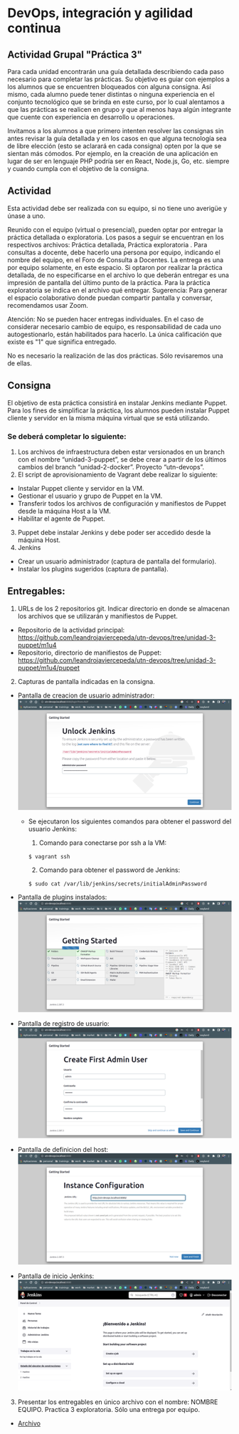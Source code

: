 # DevOps, integración y agilidad continua

## Actividad Grupal "Práctica 3"
Para cada unidad encontrarán una guía detallada describiendo cada paso necesario para completar las prácticas. Su objetivo es guiar con ejemplos a los alumnos que se encuentren bloqueados con alguna consigna. Así mismo, cada alumno puede tener distintas o ninguna experiencia en el conjunto tecnológico que se brinda en este curso, por lo cual alentamos a que las prácticas se realicen en grupo y que al menos haya algún integrante que cuente con experiencia en desarrollo u operaciones.  

Invitamos a los alumnos a que primero intenten resolver las consignas sin antes revisar la guía detallada y en los casos en que alguna tecnología sea de libre elección (esto se aclarará en cada consigna) opten por la que se sientan más cómodos. Por ejemplo, en la creación de una aplicación en lugar de ser en lenguaje PHP podría ser en React, Node.js, Go, etc. siempre y cuando cumpla con el objetivo de la consigna.

## Actividad

Esta actividad debe ser realizada con su equipo, si no tiene uno averigüe y únase a uno.

Reunido con  el equipo (virtual o presencial), pueden optar por entregar la práctica detallada o exploratoria. Los pasos a seguir se encuentran en los respectivos archivos: Práctica detallada, Práctica exploratoria .
Para consultas a docente, debe hacerlo una persona por equipo, indicando el nombre del equipo, en el Foro de Consulta a Docentes.
La entrega es una por equipo solamente, en este espacio. Si optaron por realizar la práctica detallada, de no especificarse en el archivo lo que deberán entregar es una impresión de pantalla del último punto de la práctica. 
Para la práctica exploratoria se indica en el archivo qué entregar.
Sugerencia: Para generar el espacio colaborativo donde puedan compartir pantalla y conversar, recomendamos usar Zoom.

Atención: No se pueden hacer entregas individuales. En el caso de considerar necesario cambio de equipo, es responsabilidad de cada uno autogestionarlo, están habilitados para hacerlo. La única calificación que existe es "1" que significa entregado.

No es necesario la realización de las dos prácticas. Sólo revisaremos una de ellas.

## Consigna
El objetivo de esta práctica consistirá en instalar Jenkins mediante Puppet. Para los fines de simplificar la práctica, los alumnos pueden instalar Puppet cliente y servidor en la misma máquina virtual que se está utilizando.

### Se deberá completar lo siguiente:
1. Los archivos de infraestructura deben estar versionados en un branch con el nombre “unidad-3-puppet”, se debe crear a partir de los últimos cambios del branch “unidad-2-docker”. Proyecto “utn-devops”.
2. El script de aprovisionamiento de Vagrant debe realizar lo siguiente:
  * Instalar Puppet cliente y servidor en la VM.
  * Gestionar el usuario y grupo de Puppet en la VM.
  * Transferir todos los archivos de configuración y manifiestos de Puppet desde la máquina Host a la VM.
  * Habilitar el agente de Puppet.
3. Puppet debe instalar Jenkins y debe poder ser accedido desde la máquina Host.
4. Jenkins
  * Crear un usuario administrador (captura de pantalla del formulario).
  * Instalar los plugins sugeridos (captura de pantalla).

## Entregables:

1. URLs de los 2 repositorios git. Indicar directorio en donde se almacenan los archivos que se utilizarán y manifiestos de Puppet.
  * Repositorio de la actividad principal: https://github.com/leandrojaviercepeda/utn-devops/tree/unidad-3-puppet/m1u4
  * Repositorio, directorio de manifiestos de Puppet: https://github.com/leandrojaviercepeda/utn-devops/tree/unidad-3-puppet/m1u4/puppet
2. Capturas de pantalla indicadas en la consigna.
  * Pantalla de creacion de usuario administrador: ![Drag Racing](./img/utn-devops-puppet-jenkins-home.png)
    - Se ejecutaron los siguientes comandos para obtener el password del usuario Jenkins:
      1. Comando para conectarse por ssh a la VM:
      ```
      $ vagrant ssh
      ``` 

      2. Comando para obtener el password de Jenkins:
      ```
      $ sudo cat /var/lib/jenkins/secrets/initialAdminPassword
      ```

  * Pantalla de plugins instalados: ![Drag Racing](./img/utn-devops-puppet-jenkins-plugins.png)
  * Pantalla de registro de usuario: ![Drag Racing](./img/utn-devops-puppet-jenkins-registro.png)
  * Pantalla de definicion del host: ![Drag Racing](./img/utn-devops-puppet-jenkins-host.png)
  * Pantalla de inicio Jenkins: ![Drag Racing](./img/utn-devops-puppet-jenkins-inicio.png)
  
3. Presentar los entregables en único archivo con el nombre: NOMBRE EQUIPO. Practica 3 exploratoria. Sólo una entrega por equipo.
  * [Archivo](./leandro-cepeda-equipo-7-practica-3.pdf)